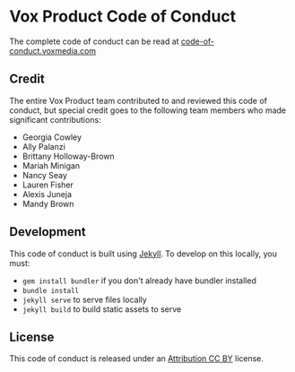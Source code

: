 # Vox Product Code of Conduct

The complete code of conduct can be read at [code-of-conduct.voxmedia.com](http://code-of-conduct.voxmedia.com)


## Credit

The entire Vox Product team contributed to and reviewed this code of conduct, but special credit goes to the following team members who made significant contributions:

- Georgia Cowley
- Ally Palanzi
- Brittany Holloway-Brown
- Mariah Minigan
- Nancy Seay
- Lauren Fisher
- Alexis Juneja
- Mandy Brown

## Development
This code of conduct is built using [Jekyll](www.jekyllrb.com). To develop on this locally, you must:
- `gem install bundler` if you don't already have bundler installed
- `bundle install`
- `jekyll serve` to serve files locally
- `jekyll build` to build static assets to serve

## License

This code of conduct is released under an [Attribution CC BY](https://creativecommons.org/licenses/by/4.0/) license.




